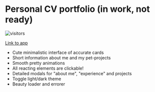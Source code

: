 # Personal CV portfolio (in work, not ready)

![visitors](https://visitor-badge.laobi.icu/badge?page_id=lomeat.cv)

[Link to app](https://filipenko.vercel.app)

- Cute minimalistic interface of accurate cards
- Short information about me and my pet-projects
- Smooth pretty animations
- All reacting elements are clickable!
- Detailed modals for "about me", "experience" and projects
- Toggle light/dark theme
- Beauty loader and errorer
